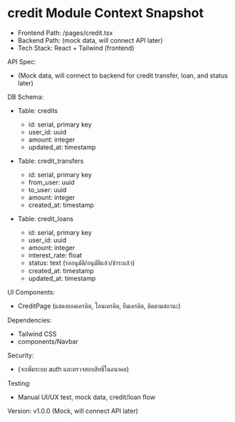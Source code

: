 # credit Module Context Snapshot

- Frontend Path: /pages/credit.tsx
- Backend Path: (mock data, will connect API later)
- Tech Stack: React + Tailwind (frontend)

API Spec:
- (Mock data, will connect to backend for credit transfer, loan, and status later)

DB Schema:

- Table: credits

  - id: serial, primary key
  - user_id: uuid
  - amount: integer
  - updated_at: timestamp

- Table: credit_transfers

  - id: serial, primary key
  - from_user: uuid
  - to_user: uuid
  - amount: integer
  - created_at: timestamp

- Table: credit_loans

  - id: serial, primary key
  - user_id: uuid
  - amount: integer
  - interest_rate: float
  - status: text (รออนุมัติ/อนุมัติแล้ว/ชำระแล้ว)
  - created_at: timestamp
  - updated_at: timestamp

UI Components:

- CreditPage (แสดงยอดเครดิต, โอนเครดิต, ยืมเครดิต, ติดตามสถานะ)

Dependencies:

- Tailwind CSS
- components/Navbar

Security:
- (จะเพิ่มระบบ auth และตรวจสอบสิทธิ์ในอนาคต)

Testing:
- Manual UI/UX test, mock data, credit/loan flow

Version: v1.0.0 (Mock, will connect API later)

